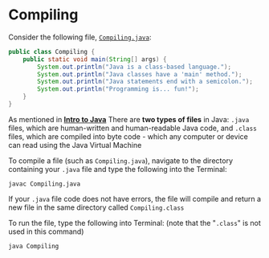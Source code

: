 # Compiling

Consider the following file, [```Compiling.java```](/00_Java_Files/Compiling.java):

```java
public class Compiling {
    public static void main(String[] args) {
        System.out.println("Java is a class-based language.");
        System.out.println("Java classes have a 'main' method.");
        System.out.println("Java statements end with a semicolon.");
        System.out.println("Programming is... fun!");
    }
}
```

As mentioned in [**Intro to Java**](../00_Intro_Printing/00_Intro_HelloYou.md) There are **two types of files** in Java: ```.java``` files, which are human-written and human-readable Java code, and ```.class``` files, which are compiled into byte code - which any computer or device can read using the Java Virtual Machine

To compile a file (such as ```Compiling.java```), navigate to the directory containing your ```.java``` file and type the following into the Terminal:

```
javac Compiling.java
```

If your ```.java``` file code does not have errors, the file will compile and return a new file in the same directory called ```Compiling.class```

To run the file, type the following into Terminal:  (note that the "```.class```" is not used in this command)

```
java Compiling
```
